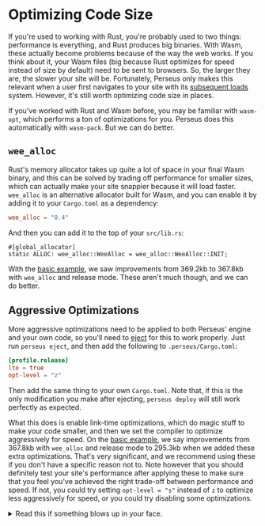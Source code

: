 # Optimizing Code Size

If you're used to working with Rust, you're probably used to two things: performance is everything, and Rust produces big binaries. With Wasm, these actually become problems because of the way the web works. If you think about it, your Wasm files (big because Rust optimizes for speed instead of size by default) need to be sent to browsers. So, the larger they are, the slower your site will be. Fortunately, Perseus only makes this relevant when a user first navigates to your site with its [subsequent loads](../advanced/subsequent-loads) system. However, it's still worth optimizing code size in places.

If you've worked with Rust and Wasm before, you may be familiar with `wasm-opt`, which performs a ton of optimizations for you. Perseus does this automatically with `wasm-pack`. But we can do better.

## `wee_alloc`

Rust's memory allocator takes up quite a lot of space in your final Wasm binary, and this can be solved by trading off performance for smaller sizes, which can actually make your site snappier because it will load faster. `wee_alloc` is an alternative allocator built for Wasm, and you can enable it by adding it to your `Cargo.toml` as a dependency:

```toml
wee_alloc = "0.4"
```

And then you can add it to the top of your `src/lib.rs`:

```rust,no_run,no_playground
#[global_allocator]
static ALLOC: wee_alloc::WeeAlloc = wee_alloc::WeeAlloc::INIT;
```

With the [basic example](https://github.com/arctic-hen7/perseus/tree/main/examples/basic), we saw improvements from 369.2kb to 367.8kb with `wee_alloc` and release mode. These aren't much though, and we can do better.

## Aggressive Optimizations

More aggressive optimizations need to be applied to both Perseus' engine and your own code, so you'll need to [eject](../ejecting) for this to work properly. Just run `perseus eject`, and then add the following to `.perseus/Cargo.toml`:

```toml
[profile.release]
lto = true
opt-level = "z"
```

Then add the same thing to your own `Cargo.toml`. Note that, if this is the only modification you make after ejecting, `perseus deploy` will still work perfectly as expected.

What this does is enable link-time optimizations, which do magic stuff to make your code smaller, and then we set the compiler to optimize aggressively for speed. On the [basic example](https://github.com/arctic-hen7/perseus/tree/main/examples/basic), we say improvements from 367.8kb with `wee_alloc` and release mode to 295.3kb when we added these extra optimizations. That's very significant, and we recommend using these if you don't have a specific reason not to. Note however that you should definitely test your site's performance after applying these to make sure that you feel you've achieved the right trade-off between performance and speed. If not, you could try setting `opt-level = "s"` instead of `z` to optimize less aggressively for speed, or you could try disabling some optimizations.

<details>
<summary>Read this if something blows up in your face.</summary>

As of time of writing, Netlify (and possibly other providers) doesn't support Rust binaries that use `lto = true` for some reason, it simply doesn't detect them, so you shouldn't use that particular optimization if you're working with Netlify.

</details>
